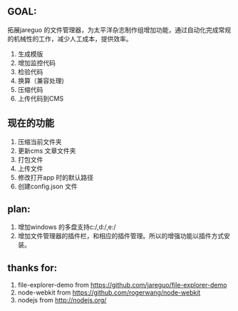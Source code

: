 
GOAL:
-----
拓展jareguo 的文件管理器，为太平洋杂志制作组增加功能，通过自动化完成常规的机械性的工作，减少人工成本，提供效率。  
1. 生成模版  
2. 增加监控代码  
3. 检验代码  
4. 换算（兼容处理)  
5. 压缩代码  
6. 上传代码到CMS  

现在的功能  
----------  
1. 压缩当前文件夹  
2. 更新cms 文章文件夹  
3. 打包文件  
4. 上传文件  
5. 修改打开app 时的默认路径  
6. 创建config.json 文件   
  
plan:  
-----  
1. 增加windows 的多盘支持c:/,d:/,e:/  
2. 增加文件管理器的插件栏，和相应的插件管理。所以的增强功能以插件方式安装。  
  
thanks for:  
-----------  
1. file-explorer-demo from https://github.com/jareguo/file-explorer-demo  
2. node-webkit        from https://github.com/rogerwang/node-webkit  
3. nodejs             from http://nodejs.org/  
